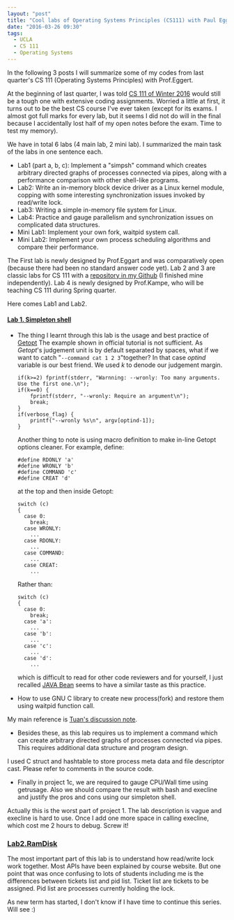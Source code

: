```yaml
---
layout: "post"
title: "Cool labs of Operating Systems Principles (CS111) with Paul Eggert"
date: "2016-03-26 09:30"
tags:
  - UCLA
  - CS 111
  - Operating Systems
---
```

In the following 3 posts I will summarize some of my codes from last quarter's
 CS 111 (Operating Systems Principles) with Prof.Eggert.

 At the beginning of last quarter, I was told [CS 111 of Winter 2016](http://web.cs.ucla.edu/classes/winter16/cs111/)
 would still be a tough one with extensive coding assignments. Worried a little at first,
 it turns out to be the best CS course I've ever taken (except for its exams. I almost got full marks for every lab, but it seems I did not do will in the final because I accidentally lost half of my open notes before the exam. Time to test my memory).<!--more-->

   We have in total 6 labs (4 main lab, 2 mini lab). I summarized the main task of the labs in one sentence each.

   * Lab1 (part a, b, c): Implement a "simpsh" command which creates arbitrary directed graphs of processes connected via pipes, along with a performance comparison with other shell-like programs.
   * Lab2: Write an in-memory block device driver as a Linux kernel module, copping with some interesting synchronization issues invoked by read/write lock.
   * Lab3: Writing a simple in-memory file system for Linux.
   * Lab4: Practice and gauge parallelism and synchronization issues on complicated data structures.  
   * Mini Lab1: Implement your own fork, waitpid system call.
   * Mini Lab2: Implement your own process scheduling algorithms and compare their performance.

The First lab is newly designed by Prof.Eggart and was comparatively open (because there had been no standard answer code yet). Lab 2 and 3 are classic labs for CS 111 with a [repository in my Github](https://github.com/milesyao/CS111-Labs) (I finished mine independently). Lab 4 is newly designed by Prof.Kampe, who will be teaching CS 111 during Spring quarter.

Here comes Lab1 and Lab2.

#### [Lab 1. Simpleton shell](/assets/others/lab1.html)
* The thing I learnt through this lab is the usage and best practice of [Getopt](http://www.gnu.org/software/libc/manual/html_node/Getopt.html)
  The example shown in official tutorial is not sufficient. As _Getopt_'s judgement unit is by default separated by spaces, what if we want to catch "```--command cat 1 2 3```"together? In that case _optind_ variable is our best friend. We used _k_ to denode our judgement margin.   
  ```for(;optind<argc && !(*argv[optind] == '-' && *(argv[optind]+1) == '-'); optind++) k++;
  if(k>=2) fprintf(stderr, "Warnning: --wronly: Too many arguments. Use the first one.\n");
  if(k==0) {
      fprintf(stderr, "--wronly: Require an argument\n");
      break;
  }
  if(verbose_flag) {
      printf("--wronly %s\n", argv[optind-1]);
  }
  ```

  Another thing to note is using macro definition to make in-line Getopt options cleaner. For example, define:
  ```
  #define RDONLY 'a'
  #define WRONLY 'b'
  #define COMMAND 'c'
  #define CREAT 'd'
  ```
  at the top and then inside Getopt:
  ```
  switch (c)
  {            
    case 0:
      break;
    case WRONLY:
      ...
    case RDONLY:
      ...
    case COMMAND:
      ...
    case CREAT:
      ...
  ```
  Rather than:
  ```
  switch (c)
  {            
    case 0:
      break;
    case 'a':
      ...
    case 'b':
      ...
    case 'c':
      ...
    case 'd':
      ...
  ```
  which is difficult to read for other code reviewers and for yourself, I just recalled [JAVA Bean](https://en.wikipedia.org/wiki/JavaBeans) seems to have a similar taste as this practice.

* How to use GNU C library to create new process(fork) and restore them using waitpid function call.

My main reference is [Tuan's discussion note](/assets/files/tuanlab1.txt).

* Besides these, as this lab requires us to implement a command which can create arbitrary directed graphs of processes connected via pipes. This requires additional data structure and program design.

I used C struct and hashtable to store process meta data and file descriptor cast. Please refer to comments in the source code.

* Finally in project 1c, we are required to gauge CPU/Wall time using getrusage. Also we should compare the result with bash and execline and justify the pros and cons using our simpleton shell.

Actually this is the worst part of project 1. The lab description is vague and execline is hard to use. Once I add one more space in calling execline, which cost me 2 hours to debug. Screw it!

### [Lab2.RamDisk](/assets/files/lab2.webarchive)
The most important part of this lab is to understand how read/write lock work together. Most APIs have been explained by course website. But one point that was once confusing to lots of students including me is the differences between tickets list and pid list. Ticket list are tickets to be assigned. Pid list are processes currently holding the lock.

As new term has started, I don't know if I have time to continue this series. Will see :)
